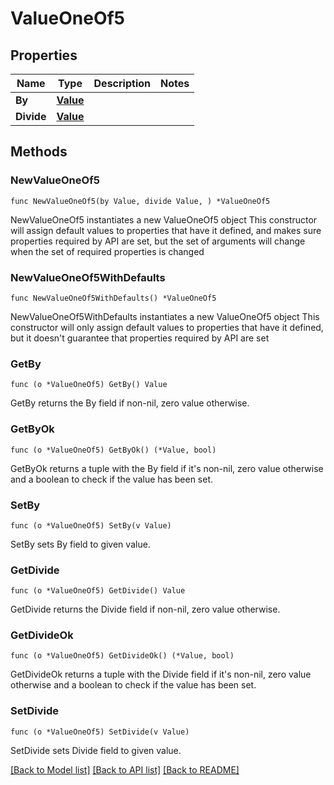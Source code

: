 # ValueOneOf5

## Properties

Name | Type | Description | Notes
------------ | ------------- | ------------- | -------------
**By** | [**Value**](Value.md) |  | 
**Divide** | [**Value**](Value.md) |  | 

## Methods

### NewValueOneOf5

`func NewValueOneOf5(by Value, divide Value, ) *ValueOneOf5`

NewValueOneOf5 instantiates a new ValueOneOf5 object
This constructor will assign default values to properties that have it defined,
and makes sure properties required by API are set, but the set of arguments
will change when the set of required properties is changed

### NewValueOneOf5WithDefaults

`func NewValueOneOf5WithDefaults() *ValueOneOf5`

NewValueOneOf5WithDefaults instantiates a new ValueOneOf5 object
This constructor will only assign default values to properties that have it defined,
but it doesn't guarantee that properties required by API are set

### GetBy

`func (o *ValueOneOf5) GetBy() Value`

GetBy returns the By field if non-nil, zero value otherwise.

### GetByOk

`func (o *ValueOneOf5) GetByOk() (*Value, bool)`

GetByOk returns a tuple with the By field if it's non-nil, zero value otherwise
and a boolean to check if the value has been set.

### SetBy

`func (o *ValueOneOf5) SetBy(v Value)`

SetBy sets By field to given value.


### GetDivide

`func (o *ValueOneOf5) GetDivide() Value`

GetDivide returns the Divide field if non-nil, zero value otherwise.

### GetDivideOk

`func (o *ValueOneOf5) GetDivideOk() (*Value, bool)`

GetDivideOk returns a tuple with the Divide field if it's non-nil, zero value otherwise
and a boolean to check if the value has been set.

### SetDivide

`func (o *ValueOneOf5) SetDivide(v Value)`

SetDivide sets Divide field to given value.



[[Back to Model list]](../README.md#documentation-for-models) [[Back to API list]](../README.md#documentation-for-api-endpoints) [[Back to README]](../README.md)



